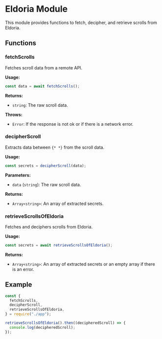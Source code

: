 # Eldoria Module

This module provides functions to fetch, decipher, and retrieve scrolls from Eldoria.

## Functions

### fetchScrolls

Fetches scroll data from a remote API.

**Usage:**

```javascript
const data = await fetchScrolls();
```

**Returns:**

- `string`: The raw scroll data.

**Throws:**

- `Error`: If the response is not ok or if there is a network error.

### decipherScroll

Extracts data between `{* *}` from the scroll data.

**Usage:**

```javascript
const secrets = decipherScroll(data);
```

**Parameters:**

- `data` (`string`): The raw scroll data.

**Returns:**

- `Array<string>`: An array of extracted secrets.

### retrieveScrollsOfEldoria

Fetches and deciphers scrolls from Eldoria.

**Usage:**

```javascript
const secrets = await retrieveScrollsOfEldoria();
```

**Returns:**

- `Array<string>`: An array of extracted secrets or an empty array if there is an error.

## Example

```javascript
const {
  fetchScrolls,
  decipherScroll,
  retrieveScrollsOfEldoria,
} = require("./app");

retrieveScrollsOfEldoria().then((decipheredScroll) => {
  console.log(decipheredScroll);
});
```
